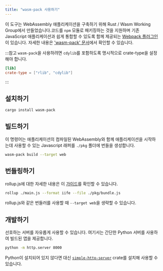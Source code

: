 ```yaml
---
title: "wasm-pack 사용하기"
---
```


이 도구는 WebAssembly 애플리케이션을 구축하기 위해 Rust / Wasm Working Group에서 만들었습니다.코드를 `npm` 모듈로 패키징하는 것을 지원하며 기존 JavaScript 애플리케이션과 쉽게 통합할 수 있도록 함께 제공되는 [Webpack 플러그인](https://github.com/wasm-tool/wasm-pack-plugin)이 있습니다. 자세한 내용은 ['wasm-pack' 문서](https://rustwasm.github.io/docs/wasm-pack/introduction.html)에서 확인할 수 있습니다.

:::참고
`wasm-pack`을 사용하려면 `cdylib`를 포함하도록 명시적으로 crate-type을 설정해야 합니다.

```toml
[lib]
crate-type = ["rlib", "cdylib"]
```

:::

## 설치하기

```bash
cargo install wasm-pack
```

## 빌드하기

이 명령어는 애플리케이션의 컴파일된 WebAssembly와 함께 애플리케이션을 시작하는데 사용할 수 있는 Javascript 래퍼를 `./pkg` 폴더에 번들을 생성합니다.

```bash
wasm-pack build --target web
```

## 번들링하기

rollup.js에 대한 자세한 내용은 이 [가이드](https://rollupjs.org/guide/en/#quick-start)를 확인할 수 있습니다.

```bash
rollup ./main.js --format iife --file ./pkg/bundle.js
```

rollup.js와 같은 번들러를 사용할 때 `--target web`을 생략할 수 있습니다.

## 개발하기

선호하는 서버를 자유롭게 사용할 수 있습니다. 여기서는 간단한 Python 서버를 사용하여 빌드된 앱을 제공합니다.

```bash
python -m http.server 8000
```

Python이 설치되어 있지 않다면 대신 [`simple-http-server`](https://github.com/TheWaWaR/simple-http-server) crate를 설치해 사용할 수 있습니다.

